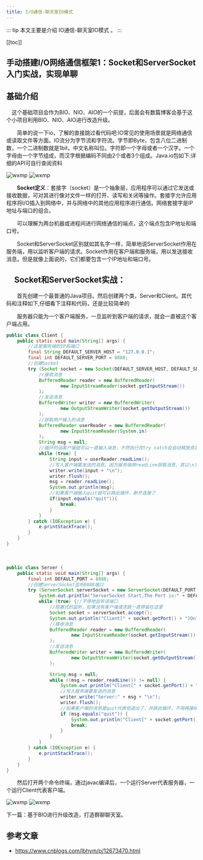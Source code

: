```yaml
---
title: I/O通信-聊天室IO模式
---
```


::: tip
本文主要是介绍 IO通信-聊天室IO模式 。
:::

[[toc]]

## 手动搭建I/O网络通信框架1：Socket和ServerSocket入门实战，实现单聊

## 基础介绍
 　这个基础项目会作为BIO、NIO、AIO的一个前提，后面会有数篇博客会基于这个小项目利用BIO、NIO、AIO进行改造升级。

　　简单的说一下io，了解的直接跳过看代码吧:IO常见的使用场景就是网络通信或读取文件等方面。IO流分为字节流和字符流。字节即Byte，包含八位二进制数，一个二进制数就是1bit，中文名称叫位。字符即一个字母或者一个汉字。一个字母由一个字节组成，而汉字根据编码不同由2个或者3个组成。Java.io包如下:详细的API可自行查阅资料

<img class= "zoom-custom-imgs" :src="$withBase('/assets/img/framework/nettycase/chatio-1.png')" alt="wxmp">


<img class= "zoom-custom-imgs" :src="$withBase('/assets/img/framework/nettycase/chatio-2.png')" alt="wxmp">

 

　　**Socket定义**：套接字（socket）是一个抽象层，应用程序可以通过它发送或接收数据，可对其进行像对文件一样的打开、读写和关闭等操作。套接字允许应用程序将I/O插入到网络中，并与网络中的其他应用程序进行通信。网络套接字是IP地址与端口的组合。

　　可以理解为两台机器或进程间进行网络通信的端点，这个端点包含IP地址和端口号。

　　Socket和ServerSocket区别就如其名字一样，简单地说ServerSocket作用在服务端，用以监听客户端的请求。Socket作用在客户端和服务端，用以发送接收消息。但是就像上面说的，它们都要包含一个IP地址和端口号。

## 　Socket和ServerSocket实战：

　　首先创建一个最普通的Java项目。然后创建两个类，Server和Client。其代码和注释如下,仔细看下注释和代码，还是比较简单的

　　服务器只能为一个客户端服务，一旦监听到客户端的请求，就会一直被这个客户端占用。



``` java
public class Client {
    public static void main(String[] args) {
        //这是服务端的IP和端口
        final String DEFAULT_SERVER_HOST = "127.0.0.1";
        final int DEFAULT_SERVER_PORT = 8888;
        //创建Socket
        try (Socket socket = new Socket(DEFAULT_SERVER_HOST, DEFAULT_SERVER_PORT)) {
            //接收消息
            BufferedReader reader = new BufferedReader(
                    new InputStreamReader(socket.getInputStream())
            );
            //发送消息
            BufferedWriter writer = new BufferedWriter(
                    new OutputStreamWriter(socket.getOutputStream())
            );
            //获取用户输入的消息
            BufferedReader userReader = new BufferedReader(
                    new InputStreamReader(System.in)
            );
            String msg = null;
            //循环的话客户端就可以一直输入消息，不然执行完try catch会自动释放资源，也就是断开连接
            while (true) {
                String input = userReader.readLine();
                //写入客户端要发送的消息。因为服务端用readLine获取消息，其以\n为终点，所以要在消息最后加上\n
                writer.write(input + "\n");
                writer.flush();
                msg = reader.readLine();
                System.out.println(msg);
                //如果客户端输入quit就可以跳出循环、断开连接了
                if(input.equals("quit")){
                    break;
                }
            }
        } catch (IOException e) {
            e.printStackTrace();
        }
    }
}
```



　　



``` java
public class Server {
    public static void main(String[] args) {
        final int DEFAULT_PORT = 8888;
        //创建ServerSocket监听8888端口
        try (ServerSocket serverSocket = new ServerSocket(DEFAULT_PORT)) {
            System.out.println("ServerSocket Start,The Port is:" + DEFAULT_PORT);
            while (true) {//不停地监听该端口
                //阻塞式的监听，如果没有客户端请求就一直停留在这里
                Socket socket = serverSocket.accept();
                System.out.println("Client[" + socket.getPort() + "]Online");
                //接收消息
                BufferedReader reader = new BufferedReader(
                        new InputStreamReader(socket.getInputStream())
                );
                //发送消息
                BufferedWriter writer = new BufferedWriter(
                        new OutputStreamWriter(socket.getOutputStream())
                );

                String msg = null;
                while ((msg = reader.readLine()) != null) {
                    System.out.println("Client[" + socket.getPort() + "]:" + msg);
                    //写入服务端要发送的消息
                    writer.write("Server:" + msg + "\n");
                    writer.flush();
                    //如果客户端的消息是quit代表他退出了，并跳出循环，不用再接收他的消息了。如果客户端再次连接就会重新上线
                    if (msg.equals("quit")) {
                        System.out.println("Client[" + socket.getPort() + "]:Offline");
                        break;
                    }
                }
            }
        } catch (IOException e) {
            e.printStackTrace();
        }
    }
}
```

　　然后打开两个命令终端，通过javac编译后，一个运行Server代表服务器，一个运行Client代表客户端。

<img class= "zoom-custom-imgs" :src="$withBase('/assets/img/framework/nettycase/chatio-3.png')" alt="wxmp">

<img class= "zoom-custom-imgs" :src="$withBase('/assets/img/framework/nettycase/chatio-4.png')" alt="wxmp">

下一篇：基于BIO进行升级改造，打造群聊聊天室。

## 参考文章
* https://www.cnblogs.com/lbhym/p/12673470.html